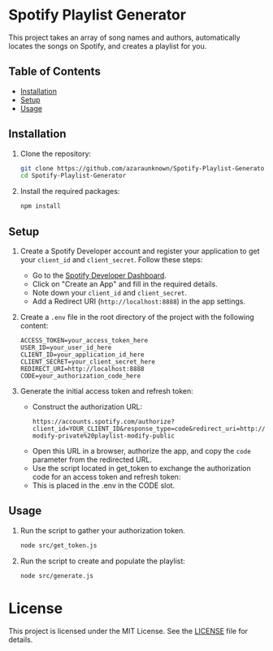 # Spotify Playlist Generator

This project takes an array of song names and authors, automatically locates the songs on Spotify, and creates a playlist for you.

## Table of Contents

- [Installation](#installation)
- [Setup](#setup)
- [Usage](#usage)

## Installation

1. Clone the repository:
    ```bash
    git clone https://github.com/azaraunknown/Spotify-Playlist-Generator.git
    cd Spotify-Playlist-Generator
    ```

2. Install the required packages:
    ```bash
    npm install
    ```

## Setup

1. Create a Spotify Developer account and register your application to get your `client_id` and `client_secret`. Follow these steps:
    - Go to the [Spotify Developer Dashboard](https://developer.spotify.com/dashboard/applications).
    - Click on "Create an App" and fill in the required details.
    - Note down your `client_id` and `client_secret`.
    - Add a Redirect URI (`http://localhost:8888`) in the app settings.

2. Create a `.env` file in the root directory of the project with the following content:
    ```plaintext
    ACCESS_TOKEN=your_access_token_here
    USER_ID=your_user_id_here
    CLIENT_ID=your_application_id_here
    CLIENT_SECRET=your_client_secret_here
    REDIRECT_URI=http://localhost:8888
    CODE=your_authorization_code_here
    ```

3. Generate the initial access token and refresh token:
    - Construct the authorization URL:
      ```plaintext
      https://accounts.spotify.com/authorize?client_id=YOUR_CLIENT_ID&response_type=code&redirect_uri=http://localhost:8888&scope=playlist-modify-private%20playlist-modify-public
      ```
    - Open this URL in a browser, authorize the app, and copy the `code` parameter from the redirected URL.
    - Use the script located in get_token to exchange the authorization code for an access token and refresh token:
    - This is placed in the .env in the CODE slot.

## Usage
1. Run the script to gather your authorization token.
   ```bash
   node src/get_token.js
   ```
   
2. Run the script to create and populate the playlist:
    ```bash
    node src/generate.js
    ```

# License
This project is licensed under the MIT License. See the [LICENSE](license.md) file for details.

